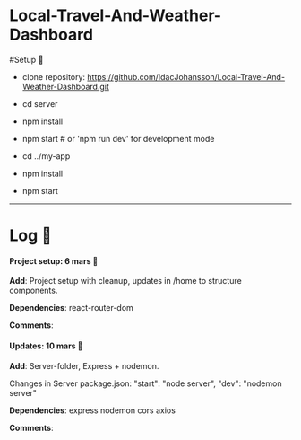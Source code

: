 # Local-Travel-And-Weather-Dashboard

#Setup 🚀

- clone repository: https://github.com/IdacJohansson/Local-Travel-And-Weather-Dashboard.git

- cd server
- npm install
- npm start # or 'npm run dev' for development mode

- cd ../my-app
- npm install
- npm start

---

# Log 📖

#### Project setup: 6 mars 🚧

**Add**: Project setup with cleanup, updates in /home to structure components.

**Dependencies**:
react-router-dom

**Comments**:

#### Updates: 10 mars 🚧

**Add**: Server-folder, Express + nodemon.

Changes in Server package.json:
"start": "node server",
"dev": "nodemon server"

**Dependencies**:
express
nodemon
cors
axios

**Comments**:
